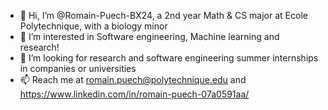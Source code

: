 - 👋 Hi, I’m @Romain-Puech-BX24, a 2nd year Math & CS major at Ecole Polytechnique, with a biology minor
- 👀 I’m interested in Software engineering, Machine learning and research!
- 💞️ I’m looking for research and software engineering summer internships in companies or universities
- 📫 Reach me at romain.puech@polytechnique.edu and https://www.linkedin.com/in/romain-puech-07a0591aa/

<!---
Romain-Puech-BX24/Romain-Puech-BX24 is a ✨ special ✨ repository because its `README.md` (this file) appears on your GitHub profile.
You can click the Preview link to take a look at your changes.
--->
